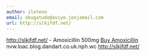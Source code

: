 ```yaml
---
author: ilotexo
email: obugatudo@aviye.jonjamail.com
url: http://slkjfdf.net/
---
```


http://slkjfdf.net/ - Amoxicillin 500mg <a href="http://slkjfdf.net/">Buy Amoxicillin</a> nvw.loac.blog.dandart.co.uk.nph.wc http://slkjfdf.net/